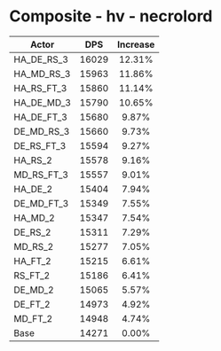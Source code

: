 # Composite - hv - necrolord
| Actor | DPS | Increase |
|---|:---:|:---:|
|HA_DE_RS_3|16029|12.31%|
|HA_MD_RS_3|15963|11.86%|
|HA_RS_FT_3|15860|11.14%|
|HA_DE_MD_3|15790|10.65%|
|HA_DE_FT_3|15680|9.87%|
|DE_MD_RS_3|15660|9.73%|
|DE_RS_FT_3|15594|9.27%|
|HA_RS_2|15578|9.16%|
|MD_RS_FT_3|15557|9.01%|
|HA_DE_2|15404|7.94%|
|DE_MD_FT_3|15349|7.55%|
|HA_MD_2|15347|7.54%|
|DE_RS_2|15311|7.29%|
|MD_RS_2|15277|7.05%|
|HA_FT_2|15215|6.61%|
|RS_FT_2|15186|6.41%|
|DE_MD_2|15065|5.57%|
|DE_FT_2|14973|4.92%|
|MD_FT_2|14948|4.74%|
|Base|14271|0.00%|
